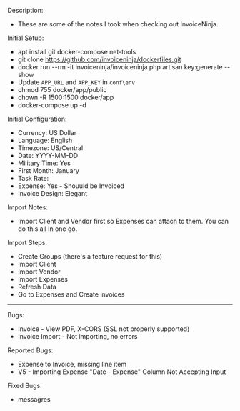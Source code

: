 Description:
- These are some of the notes I took when checking out InvoiceNinja. 

Initial Setup:
- apt install git docker-compose net-tools
- git clone https://github.com/invoiceninja/dockerfiles.git
- docker run --rm -it invoiceninja/invoiceninja php artisan key:generate --show
- Update `APP_URL` and `APP_KEY` in `conf\env`
- chmod 755 docker/app/public
- chown -R 1500:1500 docker/app
- docker-compose up -d

Initial Configuration:
- Currency: US Dollar
- Language: English
- Timezone: US/Central
- Date: YYYY-MM-DD
- Military Time: Yes
- First Month: January
- Task Rate: 
- Expense: Yes - Shouuld be Invoiced
- Invoice Design: Elegant

Import Notes:
- Import Client and Vendor first so Expenses can attach to them. You can do this all in one go.

Import Steps:
- Create Groups (there's a feature request for this)
- Import Client 
- Import Vendor
- Import Expenses
- Refresh Data
- Go to Expenses and Create invoices

---

Bugs:
- Invoice - View PDF, X-CORS (SSL not properly supported)
- Invoice Import - Not importing, no errors

Reported Bugs:
- Expense to Invoice, missing line item
- V5 - Importing Expense "Date - Expense" Column Not Accepting Input

Fixed Bugs:
- messagres
